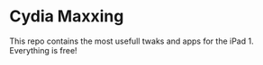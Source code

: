 # Cydia Maxxing
This repo contains the most usefull twaks and apps for the iPad 1. Everything is free!
